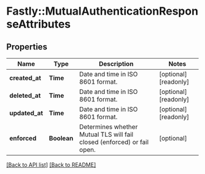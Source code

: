 # Fastly::MutualAuthenticationResponseAttributes

## Properties

| Name | Type | Description | Notes |
| ---- | ---- | ----------- | ----- |
| **created_at** | **Time** | Date and time in ISO 8601 format. | [optional][readonly] |
| **deleted_at** | **Time** | Date and time in ISO 8601 format. | [optional][readonly] |
| **updated_at** | **Time** | Date and time in ISO 8601 format. | [optional][readonly] |
| **enforced** | **Boolean** | Determines whether Mutual TLS will fail closed (enforced) or fail open. | [optional] |

[[Back to API list]](../../README.md#endpoints) [[Back to README]](../../README.md)

